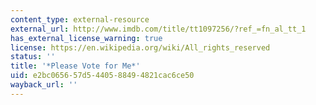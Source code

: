 ```yaml
---
content_type: external-resource
external_url: http://www.imdb.com/title/tt1097256/?ref_=fn_al_tt_1
has_external_license_warning: true
license: https://en.wikipedia.org/wiki/All_rights_reserved
status: ''
title: '*Please Vote for Me*'
uid: e2bc0656-57d5-4405-8849-4821cac6ce50
wayback_url: ''
---
```

